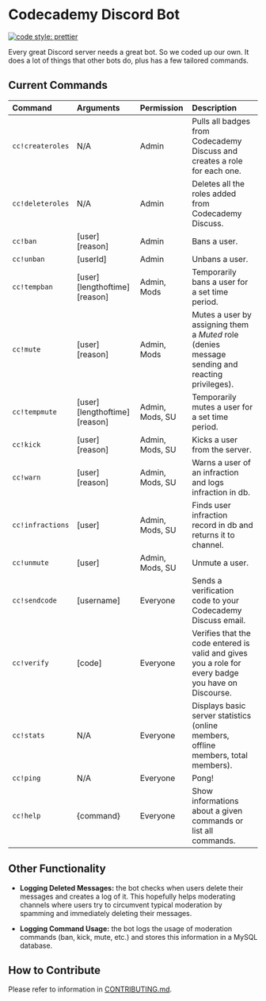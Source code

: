 # Codecademy Discord Bot

[![code style: prettier](https://img.shields.io/badge/code_style-prettier-ff69b4.svg?style=flat-square)](https://github.com/prettier/prettier)

Every great Discord server needs a great bot. So we coded up our own. It does a lot of things that other bots do, plus has a few tailored commands.

## Current Commands

| Command          | Arguments                      | Permission      | Description                                                                                         |
| :--------------- | :----------------------------- | :-------------- | :-------------------------------------------------------------------------------------------------- |
| `cc!createroles` | N/A                            | Admin           | Pulls all badges from Codecademy Discuss and creates a role for each one.                           |
| `cc!deleteroles` | N/A                            | Admin           | Deletes all the roles added from Codecademy Discuss.                                                |
| `cc!ban`         | [user] [reason]                | Admin           | Bans a user.                                                                                        |
| `cc!unban`       | [userId]                       | Admin           | Unbans a user.                                                                                      |
| `cc!tempban`     | [user] [lengthoftime] [reason] | Admin, Mods     | Temporarily bans a user for a set time period.                                                      |
| `cc!mute`        | [user] [reason]                | Admin, Mods     | Mutes a user by assigning them a _Muted_ role (denies message sending and reacting privileges).     |
| `cc!tempmute`    | [user] [lengthoftime] [reason] | Admin, Mods, SU | Temporarily mutes a user for a set time period.                                                     |
| `cc!kick`        | [user] [reason]                | Admin, Mods, SU | Kicks a user from the server.                                                                       |
| `cc!warn`        | [user] [reason]                | Admin, Mods, SU | Warns a user of an infraction and logs infraction in db.                                            |
| `cc!infractions` | [user]                         | Admin, Mods, SU | Finds user infraction record in db and returns it to channel.                                       |
| `cc!unmute`      | [user]                         | Admin, Mods, SU | Unmute a user.                                                                                      |
| `cc!sendcode`    | [username]                     | Everyone        | Sends a verification code to your Codecademy Discuss email.                                         |
| `cc!verify`      | [code]                         | Everyone        | Verifies that the code entered is valid and gives you a role for every badge you have on Discourse. |
| `cc!stats`       | N/A                            | Everyone        | Displays basic server statistics (online members, offline members, total members).                  |
| `cc!ping`        | N/A                            | Everyone        | Pong!                                                                                               |
| `cc!help`        | {command}                      | Everyone        | Show informations about a given commands or list all commands.                                      |

## Other Functionality

- **Logging Deleted Messages:** the bot checks when users delete their messages and creates a log of it. This hopefully helps moderating channels where users try to circumvent typical moderation by spamming and immediately deleting their messages.

- **Logging Command Usage:** the bot logs the usage of moderation commands (ban, kick, mute, etc.) and stores this information in a MySQL database.

## How to Contribute

Please refer to information in [CONTRIBUTING.md](CONTRIBUTING.md).
